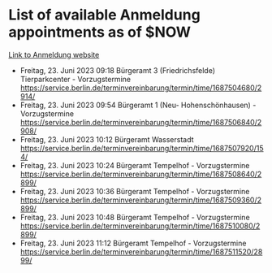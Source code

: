# List of available Anmeldung appointments as of $NOW
[Link to Anmeldung website](https://service.berlin.de/terminvereinbarung/termin/tag.php?termin=1&anliegen[]=120686&dienstleisterlist=122210,122217,327316,122219,327312,122227,327314,122231,327346,122243,327348,122254,122252,329742,122260,329745,122262,329748,122271,327278,122273,327274,122277,327276,330436,122280,327294,122282,327290,122284,327292,122291,327270,122285,327266,122286,327264,122296,327268,150230,329760,122297,327286,122294,327284,122312,329763,122314,329775,122304,327330,122311,327334,122309,327332,317869,122281,327352,122279,329772,122283,122276,327324,122274,327326,122267,329766,122246,327318,122251,327320,122257,327322,122208,327298,122226,327300&herkunft=http%3A%2F%2Fservice.berlin.de%2Fdienstleistung%2F120686%2F)
- Freitag, 23. Juni 2023 09:18 Bürgeramt 3 (Friedrichsfelde) Tierparkcenter - Vorzugstermine https://service.berlin.de/terminvereinbarung/termin/time/1687504680/2914/
- Freitag, 23. Juni 2023 09:54 Bürgeramt 1 (Neu- Hohenschönhausen) - Vorzugstermine https://service.berlin.de/terminvereinbarung/termin/time/1687506840/2908/
- Freitag, 23. Juni 2023 10:12 Bürgeramt Wasserstadt https://service.berlin.de/terminvereinbarung/termin/time/1687507920/154/
- Freitag, 23. Juni 2023 10:24 Bürgeramt Tempelhof - Vorzugstermine https://service.berlin.de/terminvereinbarung/termin/time/1687508640/2899/
- Freitag, 23. Juni 2023 10:36 Bürgeramt Tempelhof - Vorzugstermine https://service.berlin.de/terminvereinbarung/termin/time/1687509360/2899/
- Freitag, 23. Juni 2023 10:48 Bürgeramt Tempelhof - Vorzugstermine https://service.berlin.de/terminvereinbarung/termin/time/1687510080/2899/
- Freitag, 23. Juni 2023 11:12 Bürgeramt Tempelhof - Vorzugstermine https://service.berlin.de/terminvereinbarung/termin/time/1687511520/2899/
